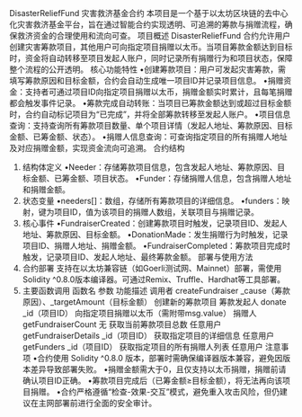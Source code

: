 DisasterReliefFund 灾害救济基金合约
本项目是一个基于以太坊区块链的去中心化灾害救济基金平台，旨在通过智能合约实现透明、可追溯的筹款与捐赠流程，确保救济资金的合理使用和流向可查。
项目概述
DisasterReliefFund 合约允许用户创建灾害筹款项目，其他用户可向指定项目捐赠以太币。当项目筹款金额达到目标时，资金将自动转移至项目发起人账户，同时记录所有捐赠行为和项目状态，保障整个流程的公开透明。
核心功能特性
•创建筹款项目：用户可发起灾害筹款，需填写筹款原因和目标金额，合约会自动生成唯一项目ID并记录项目信息。
•捐赠资金：支持者可通过项目ID向指定项目捐赠以太币，捐赠金额实时累计，且每笔捐赠都会触发事件记录。
•筹款完成自动转账：当项目已筹款金额达到或超过目标金额时，合约自动标记项目为“已完成”，并将全部筹款转移至发起人账户。
•项目信息查询：支持查询所有筹款项目数量、单个项目详情（发起人地址、筹款原因、目标金额、已筹金额、状态）。
•捐赠人信息查询：可查询指定项目的所有捐赠人地址及对应捐赠金额，实现资金流向可追溯。
合约结构
1. 结构体定义
•Needer：存储筹款项目信息，包含发起人地址、筹款原因、目标金额、已筹金额、项目状态。
•Funder：存储捐赠人信息，包含捐赠人地址和捐赠金额。
2. 状态变量
•needers[]：数组，存储所有筹款项目的详细信息。
•funders：映射，键为项目ID，值为该项目的捐赠人数组，关联项目与捐赠记录。
3. 核心事件
•FundraiserCreated：创建筹款项目时触发，记录项目ID、发起人地址、筹款原因、目标金额。
•DonationMade：发生捐赠行为时触发，记录项目ID、捐赠人地址、捐赠金额。
•FundraiserCompleted：筹款项目完成时触发，记录项目ID、发起人地址、最终筹款金额。
部署与使用方法
1. 合约部署
支持在以太坊兼容链（如Goerli测试网、Mainnet）部署，需使用Solidity ^0.8.0版本编译器。可通过Remix、Truffle、Hardhat等工具部署。
2. 主要函数调用
函数名	参数	功能描述	调用者
createFundraiser	_cause（筹款原因）、_targetAmount（目标金额）	创建新的筹款项目	筹款发起人
donate	_id（项目ID）	向指定项目捐赠以太币（需附带msg.value）	捐赠人
getFundraiserCount	无	获取当前筹款项目总数	任意用户
getFundraiserDetails	_id（项目ID）	获取指定项目的详细信息	任意用户
getFunders	_id（项目ID）	获取指定项目的所有捐赠人列表	任意用户
注意事项
•合约使用 Solidity ^0.8.0 版本，部署时需确保编译器版本兼容，避免因版本差异导致部署失败。
•捐赠金额需大于0，且仅支持以太币捐赠，捐赠前请确认项目ID正确。
•筹款项目完成后（已筹金额≥目标金额），将无法再向该项目捐赠。
•合约严格遵循“检查-效果-交互”模式，避免重入攻击风险，但仍建议在主网部署前进行全面的安全审计。
